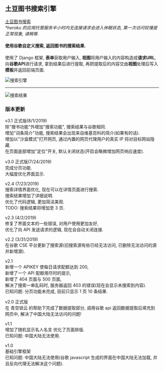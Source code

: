 
## 土豆图书搜索引擎<br>
<a href="https://search-books.herokuapp.com/">土豆图书搜索</a><br>
<i>*heroku 的应用托管服务半小时内无连接请求会进入休眠状态, 第一次访问较慢是正常现象, 请稍等.</i>

#### 使用谷歌自定义搜索, 返回图书的搜索结果. <br>
使用了 Django 框架, <b>表单</b>获取用户输入, <b>视图</b>将用户输入的内容构造成<b>请求URL</b>, 向<b>谷歌API</b>进行请求, 拿到结果后进行提取, 再把提取后的内容交由<b>视图</b>处理后写入<b>模板</b>并返回前端页面. <br>

![搜索引擎](https://raw.githubusercontent.com/justsweetpotato/markdown-img-store/master/search/10.png)
<hr>

![搜索结果](https://raw.githubusercontent.com/justsweetpotato/markdown-img-store/master/search/11.png)


### 版本更新
v3.1 正式版(8/1/2019)<br>
除"搜书功能"外增加"搜索功能", 搜索结果与谷歌相同.<br>
增加"词条简介"功能, 搜索结果会出现来自维基百科的简介(如果有的话).<br>
增加以"沙盒模式"打开网页, 通过内置的网页代理用户的真实 IP 将对目标网站隐藏.<br>
在页面底部增加"定位"开关, 默认关闭状态(开启会略微增加网页响应速度).

v3.0 正式版(7/24/2019)<br>
完成分页功能.<br>
大幅度优化界面显示.

v2.4 (7/23/2019)<br>
搜索详情界面优化, 现在可以在详情页面进行搜索.<br>
搜索结果增加了详细说明.<br>
优化了代码逻辑, 更加简洁美观.<br>
TODO: 搜索结果将增加至 3 页.

v2.3 (4/2/2019)<br>
修复了界面文本的一些错误, 对用户使用更加友好,<br> 
优化了向 API 发送请求的逻辑, 现在会自动关闭连接.

v2.2 (3/31/2019)<br>
在谷歌 CSE 平台更新了搜索源(旧搜索源有些已经无法访问, 已删除无法访问的源并新增源).

v2.1<br>
新增一个 APIKEY 使每日请求配额达到 200,<br> 
新增了一个 API 配额用尽时的提示,<br> 
新增了 404 页面与 500 页面,<br>
解决了搜索一串乱码时, 服务器返回 403 的错误(现在会显示未搜索到内容).<br>
已知问题: 分页功能未完成, 目前只显示 1 页 10 条结果.

v2.0 正式版<br>
在 青空锁云 的帮助下完成了数据提取部分, 调用谷歌 api 返回数据提取后填充到网页中, 解决了中国大陆无法访问的问题!

v1.1<br>
增加了随机显示名人名言 优化了页面排版.<br>
已知问题: 中国大陆无法使用.

v1.0<br>
基础引擎框架<br>
已知问题: 中国大陆无法使用(谷歌 javascript 生成的界面在中国大陆无法加载, 并且反向代理无法解决这个问题).<br>

